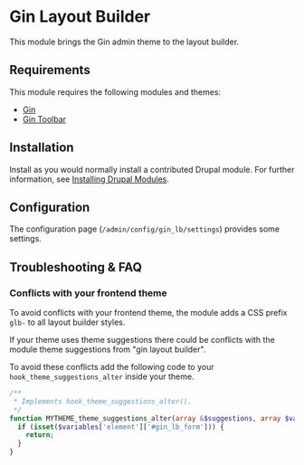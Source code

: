 # Gin Layout Builder

This module brings the Gin admin theme to the layout builder.


## Requirements

This module requires the following modules and themes:
- [Gin](https://www.drupal.org/project/gin)
- [Gin Toolbar](https://www.drupal.org/project/gin_toolbar)


## Installation

Install as you would normally install a contributed Drupal module. For further
information, see
[Installing Drupal Modules](https://www.drupal.org/docs/extending-drupal/installing-drupal-modules).


## Configuration

The configuration page (`/admin/config/gin_lb/settings`) provides some settings.


## Troubleshooting & FAQ


### Conflicts with your frontend theme

To avoid conflicts with your frontend theme, the module adds a CSS prefix `glb-`
to all layout builder styles.

If your theme uses theme suggestions there could be conflicts with the module
theme suggestions from "gin layout builder".

To avoid these conflicts add the following code to your
`hook_theme_suggestions_alter` inside your theme.

```php
/**
 * Implements hook_theme_suggestions_alter().
 */
function MYTHEME_theme_suggestions_alter(array &$suggestions, array $variables, $hook) {
  if (isset($variables['element']['#gin_lb_form'])) {
    return;
  }
}
```
